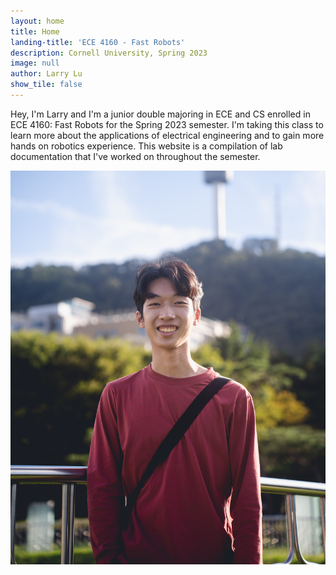 ```yaml
---
layout: home
title: Home
landing-title: 'ECE 4160 - Fast Robots'
description: Cornell University, Spring 2023
image: null
author: Larry Lu
show_tile: false
---
```


Hey, I'm Larry and I'm a junior double majoring in ECE and CS enrolled in ECE 4160: Fast Robots for the Spring 2023 semester. I'm taking this class to learn more about the applications of electrical engineering and to gain more hands on robotics experience. This website is a compilation of lab documentation that I've worked on throughout the semester.

![Photo of me](./assets/images/me.jpg)
